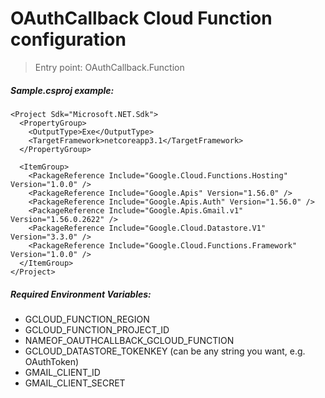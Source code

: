 ﻿# OAuthCallback Cloud Function configuration

> Entry point: OAuthCallback.Function

##### Sample.csproj example:

```
<Project Sdk="Microsoft.NET.Sdk">
  <PropertyGroup>
    <OutputType>Exe</OutputType>
    <TargetFramework>netcoreapp3.1</TargetFramework>
  </PropertyGroup>

  <ItemGroup>
    <PackageReference Include="Google.Cloud.Functions.Hosting" Version="1.0.0" />
    <PackageReference Include="Google.Apis" Version="1.56.0" />
    <PackageReference Include="Google.Apis.Auth" Version="1.56.0" />
    <PackageReference Include="Google.Apis.Gmail.v1" Version="1.56.0.2622" />
    <PackageReference Include="Google.Cloud.Datastore.V1" Version="3.3.0" />
    <PackageReference Include="Google.Cloud.Functions.Framework" Version="1.0.0" />
  </ItemGroup>
</Project>
```

##### Required Environment Variables:

- GCLOUD_FUNCTION_REGION
- GCLOUD_FUNCTION_PROJECT_ID
- NAMEOF_OAUTHCALLBACK_GCLOUD_FUNCTION
- GCLOUD_DATASTORE_TOKENKEY (can be any string you want, e.g. OAuthToken)
- GMAIL_CLIENT_ID
- GMAIL_CLIENT_SECRET
